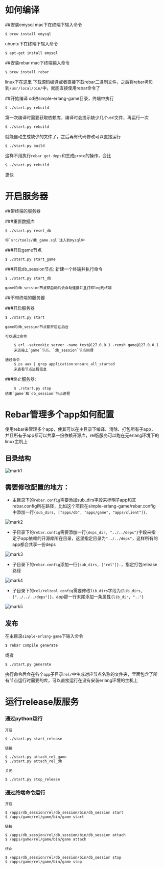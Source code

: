 如何编译
==================
##安装emysql
mac下在终端下输入命令

    $ brew install emysql

ubuntu下在终端下输入命令

    $ apt-get install emysql

##安装rebar
mac下终端输入命令

    $ brew install rebar

linux下在[这里](https://github.com/basho/rebar) 下载源码编译或者直接下载rebar二进制文件，之后将rebar拷贝到`/usr/local/bin/`中，就能直接使用rebar命令了

##开始编译
cd进simple-erlang-game目录，终端中执行
    
    $ ./start.py rebuild

第一次编译时需要获取依赖库，编译时会提示缺少几个.erl文件，再运行一次
    
    $ ./start.py rebuild

就能自动生成缺少的文件了，之后再有代码修改可以直接运行
    
    $ ./start.py build

这样不用执行`rebar get-deps`和生成`proto`的操作，会比
    
    $ ./start.py rebuild

更快


开启服务器
==================

##带终端的服务器

###重置数据库

    $ ./start.py reset_db

    将`src/tools/db_game.sql`注入到mysql中

###开启game节点

    $ ./start.py start_game

###开启db_session节点:
    新建一个终端并执行命令

    $ ./start.py start_db

    game和db_session节点都启动后会自动连接并且打印log到终端

##不带终端的服务器

###开启服务器

    $ ./start.py start 

    game和db_session节点都开启在后台

    可以通过命令
    
        $ erl -setcookie server -name test@127.0.0.1 -remsh game@127.0.0.1 
        来连接上`game`节点，`db_session`节点同理

    通过命令
        $ ps aux | grep application:ensure_all_started 
        来查看节点进程信息 

###终止服务器:

        $ ./start.py stop 
    结束`game`和`db_session`节点进程
 

Rebar管理多个app如何配置
==================
使用rebar来管理多个app，使其可以在主目录下编译、清除、打包所有子app，并且所有子app都可以共享一份依赖开源库，rel版服务可以跑在无erlang环境下的linux主机上

## 目录结构


![mark1](/png/mark1.png)

## 需要修改配置的地方：
* 主目录下的`rebar.config`需要添加sub_dirs字段来标明子app和其rebar.config所在路径，比如这个项目在simple-erlang-game/rebar.config中添加一行`{sub_dirs, ["apps/db", "apps/game", "apps/client"]}.`


![mark2](/png/mark2.png)

* 子目录下的`rebar.config`需要添加一行`{deps_dir, "../../deps"}`字段来指定子app依赖的开源库所在目录，这里指定目录为`"../../deps"`，这样所有的app都会共享一份deps


![mark3](/png/mark3.png)

* 子目录下的`rebar.config`添加一行`{sub_dirs, ["rel"]}.`，指定打包release路径


![mark4](/png/mark4.png)

* 子目录下的`rel/reltool.config`需要修改`lib_dirs`字段为`{lib_dirs, ["../../../deps"]}`，app那一行末尾添加一条属性`{lib_dir, ".."}`


![mark5](/png/mark5.png)

## 发布

在主目录`simple-erlang-game`下输入命令

    $ rebar compile generate

或者

    $ ./start.py generate

执行命令后会在各个`app`子目录`rel/`中生成对应节点名称的文件夹，里面包含了所有节点运行时需要的库，可以直接运行在没有安装erlang环境的主机上


运行release版服务
======================

### 通过python运行

    开启

    $ ./start.py start_release

    链接

    $ ./start.py attach_rel_game
    $ ./start.py attach_rel_db

    关闭

    $ ./start.py stop_release

### 通过终端命令运行

    开启

    $ /apps/db_session/rel/db_session/bin/db_session start
    $ /apps/game/rel/game/bin/game start

    链接

    $ /apps/db_session/rel/db_session/bin/db_session attach
    $ /apps/game/rel/game/bin/game attach

    终止

    $ /apps/db_session/rel/db_session/bin/db_session stop
    $ /apps/game/rel/game/bin/game stop


